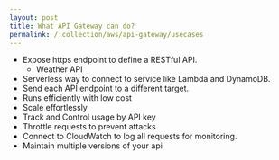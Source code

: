 ```yaml
---
layout: post
title: What API Gateway can do?
permalink: /:collection/aws/api-gateway/usecases
---
```


- Expose https endpoint to define a RESTful API.
    - Weather API
- Serverless way to connect to service like Lambda and DynamoDB.
- Send each API endpoint to a different target.
- Runs efficiently with low cost
- Scale effortlessly
- Track and Control usage by API key
- Throttle requests to prevent attacks
- Connect to CloudWatch to log all requests for monitoring.
- Maintain multiple versions of your api
